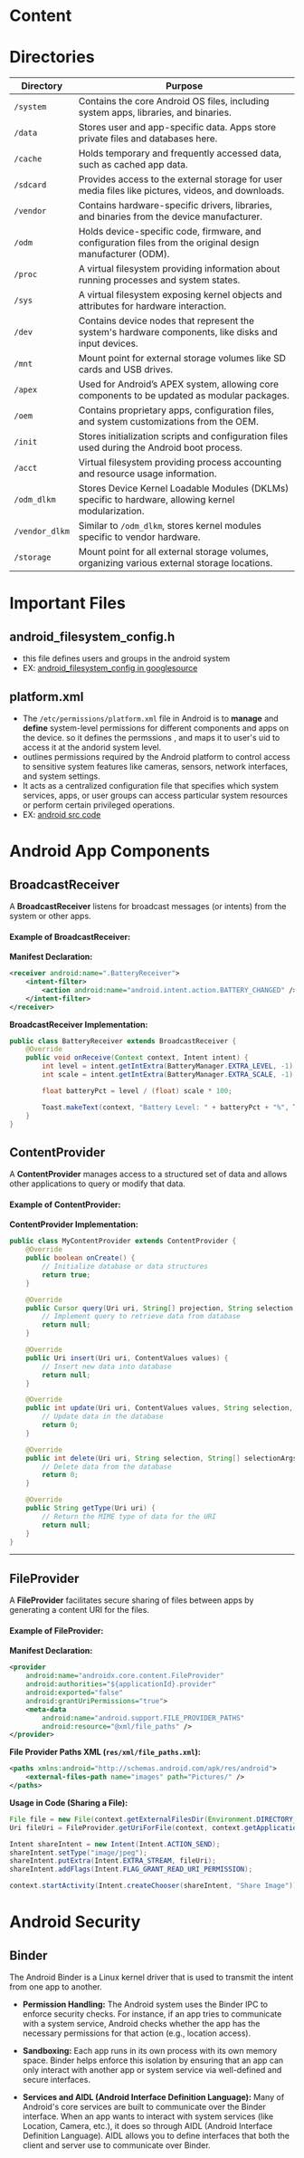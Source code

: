 # Content

# Directories

| Directory        | Purpose                                                                                           |
|------------------|---------------------------------------------------------------------------------------------------|
| `/system`        | Contains the core Android OS files, including system apps, libraries, and binaries.               |
| `/data`          | Stores user and app-specific data. Apps store private files and databases here.                   |
| `/cache`         | Holds temporary and frequently accessed data, such as cached app data.                            |
| `/sdcard`        | Provides access to the external storage for user media files like pictures, videos, and downloads.|
| `/vendor`        | Contains hardware-specific drivers, libraries, and binaries from the device manufacturer.         |
| `/odm`           | Holds device-specific code, firmware, and configuration files from the original design manufacturer (ODM). |
| `/proc`          | A virtual filesystem providing information about running processes and system states.             |
| `/sys`           | A virtual filesystem exposing kernel objects and attributes for hardware interaction.             |
| `/dev`           | Contains device nodes that represent the system's hardware components, like disks and input devices. |
| `/mnt`           | Mount point for external storage volumes like SD cards and USB drives.                            |
| `/apex`          | Used for Android’s APEX system, allowing core components to be updated as modular packages.        |
| `/oem`           | Contains proprietary apps, configuration files, and system customizations from the OEM.           |
| `/init`          | Stores initialization scripts and configuration files used during the Android boot process.       |
| `/acct`          | Virtual filesystem providing process accounting and resource usage information.                   |
| `/odm_dlkm`      | Stores Device Kernel Loadable Modules (DKLMs) specific to hardware, allowing kernel modularization.|
| `/vendor_dlkm`   | Similar to `/odm_dlkm`, stores kernel modules specific to vendor hardware.                        |
| `/storage`       | Mount point for all external storage volumes, organizing various external storage locations.       |

# Important Files

## android_filesystem_config.h
- this file defines users and groups in the android system
- EX: [android_filesystem_config in googlesource](https://android.googlesource.com/platform/system/core/+/master/libcutils/include/private/android_filesystem_config.h) 



## platform.xml

- The `/etc/permissions/platform.xml`  file in Android is to **manage** and **define** system-level permissions for different components and apps on the device. so it defines the permssions , and maps it to user's uid to access it at the andorid system level. 
- outlines permissions required by the Android platform to control access to sensitive system features like cameras, sensors, network interfaces, and system settings.
- It acts as a centralized configuration file that specifies which system services, apps, or user groups can access particular system resources or perform certain privileged operations. 
- EX: [android src code](https://android.googlesource.com/platform/frameworks/base/+/master/data/etc/platform.xml)


# Android App Components


## BroadcastReceiver

A **BroadcastReceiver** listens for broadcast messages (or intents) from the system or other apps.

#### Example of BroadcastReceiver:

**Manifest Declaration:**
```xml
<receiver android:name=".BatteryReceiver">
    <intent-filter>
        <action android:name="android.intent.action.BATTERY_CHANGED" />
    </intent-filter>
</receiver>
```

**BroadcastReceiver Implementation:**
```java
public class BatteryReceiver extends BroadcastReceiver {
    @Override
    public void onReceive(Context context, Intent intent) {
        int level = intent.getIntExtra(BatteryManager.EXTRA_LEVEL, -1);
        int scale = intent.getIntExtra(BatteryManager.EXTRA_SCALE, -1);

        float batteryPct = level / (float) scale * 100;

        Toast.makeText(context, "Battery Level: " + batteryPct + "%", Toast.LENGTH_SHORT).show();
    }
}
```


## ContentProvider

A **ContentProvider** manages access to a structured set of data and allows other applications to query or modify that data.

#### Example of ContentProvider:

**ContentProvider Implementation:**
```java
public class MyContentProvider extends ContentProvider {
    @Override
    public boolean onCreate() {
        // Initialize database or data structures
        return true;
    }

    @Override
    public Cursor query(Uri uri, String[] projection, String selection, String[] selectionArgs, String sortOrder) {
        // Implement query to retrieve data from database
        return null;
    }

    @Override
    public Uri insert(Uri uri, ContentValues values) {
        // Insert new data into database
        return null;
    }

    @Override
    public int update(Uri uri, ContentValues values, String selection, String[] selectionArgs) {
        // Update data in the database
        return 0;
    }

    @Override
    public int delete(Uri uri, String selection, String[] selectionArgs) {
        // Delete data from the database
        return 0;
    }

    @Override
    public String getType(Uri uri) {
        // Return the MIME type of data for the URI
        return null;
    }
}
```

---

## FileProvider

A **FileProvider** facilitates secure sharing of files between apps by generating a content URI for the files.

#### Example of FileProvider:

**Manifest Declaration:**
```xml
<provider
    android:name="androidx.core.content.FileProvider"
    android:authorities="${applicationId}.provider"
    android:exported="false"
    android:grantUriPermissions="true">
    <meta-data
        android:name="android.support.FILE_PROVIDER_PATHS"
        android:resource="@xml/file_paths" />
</provider>
```

**File Provider Paths XML (`res/xml/file_paths.xml`):**
```xml
<paths xmlns:android="http://schemas.android.com/apk/res/android">
    <external-files-path name="images" path="Pictures/" />
</paths>
```

**Usage in Code (Sharing a File):**
```java
File file = new File(context.getExternalFilesDir(Environment.DIRECTORY_PICTURES), "my_image.jpg");
Uri fileUri = FileProvider.getUriForFile(context, context.getApplicationContext().getPackageName() + ".provider", file);

Intent shareIntent = new Intent(Intent.ACTION_SEND);
shareIntent.setType("image/jpeg");
shareIntent.putExtra(Intent.EXTRA_STREAM, fileUri);
shareIntent.addFlags(Intent.FLAG_GRANT_READ_URI_PERMISSION);

context.startActivity(Intent.createChooser(shareIntent, "Share Image"));
```

# Android Security 
## Binder
The Android Binder is a Linux kernel driver that is used to transmit the intent from one app to another.



- **Permission Handling:** The Android system uses the Binder IPC to enforce security checks. For instance, if an app tries to communicate with a system service, Android checks whether the app has the necessary permissions for that action (e.g., location access).

- **Sandboxing:** Each app runs in its own process with its own memory space. Binder helps enforce this isolation by ensuring that an app can only interact with another app or system service via well-defined and secure interfaces.

- **Services and AIDL (Android Interface Definition Language):** Many of Android's core services are built to communicate over the Binder interface. When an app wants to interact with system services (like Location, Camera, etc.), it does so through AIDL (Android Interface Definition Language). AIDL allows you to define interfaces that both the client and server use to communicate over Binder.

